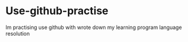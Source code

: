 # Use-github-practise
Im practising use github with wrote down my learning program language resolution 
